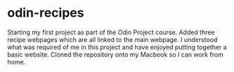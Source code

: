 # odin-recipes
Starting my first project as part of the Odin Project course.
Added three recipe webpages which are all linked to the main webpage. I understood what was required of me in this project and have enjoyed putting together a basic website.
Cloned the repository onto my Macbook so I can work from home.